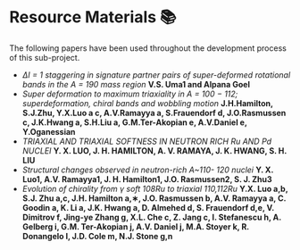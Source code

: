 # Resource Materials 📚

The following papers have been used throughout the development process of this sub-project.

* *ΔI = 1 staggering in signature partner pairs of super-deformed rotational bands in the A = 190 mass region* **V.S. Uma1 and Alpana Goel**
* *Super deformation to maximum triaxiality in A = 100 − 112; superdeformation, chiral bands and wobbling motion* **J.H.Hamilton, S.J.Zhu, Y.X.Luo a c, A.V.Ramayya a, S.Frauendorf d, J.O.Rasmussen c, J.K.Hwang a, S.H.Liu a, G.M.Ter-Akopian e, A.V.Daniel e, Y.Oganessian**
* *TRIAXIAL AND TRIAXIAL SOFTNESS IN NEUTRON RICH Ru AND Pd NUCLEI* **Y. X. LUO, J. H. HAMILTON, A. V. RAMAYA, J. K. HWANG, S. H. LIU**
* *Structural changes observed in neutron-rich A~110- 120 nuclei* **Y. X. Luo1, A.V. Ramayya1, J. H. Hamilton1, J.O. Rasmussen2, S. J. Zhu3**
* *Evolution of chirality from γ soft 108Ru to triaxial 110,112Ru* **Y.X. Luo a,b, S.J. Zhu a,c, J.H. Hamilton a,∗, J.O. Rasmussen b, A.V. Ramayya a, C. Goodin a, K. Li a, J.K. Hwang a, D. Almehed d, S. Frauendorf d,e, V. Dimitrov f, Jing-ye Zhang g, X.L. Che c, Z. Jang c, I. Stefanescu h, A. Gelberg i, G.M. Ter-Akopian j, A.V. Daniel j, M.A. Stoyer k, R. Donangelo l, J.D. Cole m, N.J. Stone g,n**